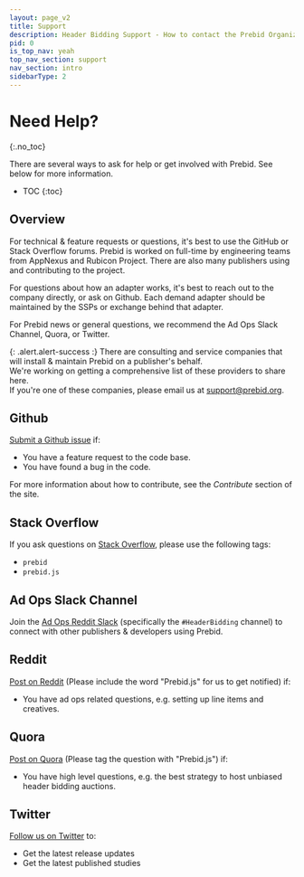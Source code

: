 ```yaml
---
layout: page_v2
title: Support
description: Header Bidding Support - How to contact the Prebid Organization
pid: 0
is_top_nav: yeah
top_nav_section: support
nav_section: intro
sidebarType: 2
---
```


<div class="bs-docs-section" markdown="1">

# Need Help?
{:.no_toc}

There are several ways to ask for help or get involved with Prebid.  See below for more information.

* TOC
{:toc}

## Overview

For technical & feature requests or questions, it's best to use the GitHub or Stack Overflow forums. Prebid is worked on full-time by engineering teams from AppNexus and Rubicon Project.  There are also many publishers using and contributing to the project.

For questions about how an adapter works, it's best to reach out to the company directly, or ask on Github. Each demand adapter should be maintained by the SSPs or exchange behind that adapter.

For Prebid news or general questions, we recommend the Ad Ops Slack Channel, Quora, or Twitter.

{: .alert.alert-success :}
There are consulting and service companies that will install & maintain Prebid on a publisher's behalf.  
We're working on getting a comprehensive list of these providers to share here.  
If you're one of these companies, please email us at [support@prebid.org](mailto:support@prebid.org).

## Github

[Submit a Github issue](https://github.com/prebid/Prebid.js/issues) if:

- You have a feature request to the code base.
- You have found a bug in the code.


For more information about how to contribute, see the *Contribute* section of the site.

## Stack Overflow

If you ask questions on [Stack Overflow](http://stackoverflow.com/), please use the following tags:

+ `prebid`
+ `prebid.js`

## Ad Ops Slack Channel

Join the [Ad Ops Reddit Slack](https://redditadops.slack.com/messages/C0HVALS8P/) (specifically the `#HeaderBidding` channel) to connect with other publishers & developers using Prebid.

## Reddit

[Post on Reddit](https://www.reddit.com/r/adops/search?q=prebid.js) (Please include the word "Prebid.js" for us to get notified) if:

- You have ad ops related questions, e.g. setting up line items and creatives.

## Quora

[Post on Quora](https://www.quora.com/topic/Prebid-js) (Please tag the question with "Prebid.js") if:

- You have high level questions, e.g. the best strategy to host unbiased header bidding auctions.

## Twitter

[Follow us on Twitter](https://twitter.com/prebidjs) to:

- Get the latest release updates
- Get the latest published studies

</div>
